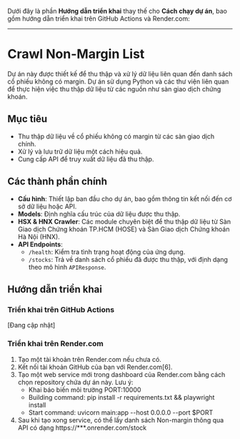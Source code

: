 Dưới đây là phần **Hướng dẫn triển khai** thay thế cho **Cách chạy dự án**, bao gồm hướng dẫn triển khai trên GitHub Actions và Render.com:

---

# Crawl Non-Margin List

Dự án này được thiết kế để thu thập và xử lý dữ liệu liên quan đến danh sách cổ phiếu không có margin. Dự án sử dụng Python và các thư viện liên quan để thực hiện việc thu thập dữ liệu từ các nguồn như sàn giao dịch chứng khoán.

## Mục tiêu
- Thu thập dữ liệu về cổ phiếu không có margin từ các sàn giao dịch chính.
- Xử lý và lưu trữ dữ liệu một cách hiệu quả.
- Cung cấp API để truy xuất dữ liệu đã thu thập.

## Các thành phần chính
- **Cấu hình**: Thiết lập ban đầu cho dự án, bao gồm thông tin kết nối đến cơ sở dữ liệu hoặc API.
- **Models**: Định nghĩa cấu trúc của dữ liệu được thu thập.
- **HSX & HNX Crawler**: Các module chuyên biệt để thu thập dữ liệu từ Sàn Giao dịch Chứng khoán TP.HCM (HOSE) và Sàn Giao dịch Chứng khoán Hà Nội (HNX).
- **API Endpoints**:
  - `/health`: Kiểm tra tình trạng hoạt động của ứng dụng.
  - `/stocks`: Trả về danh sách cổ phiếu đã được thu thập, với định dạng theo mô hình `APIResponse`.

## Hướng dẫn triển khai

### Triển khai trên GitHub Actions
[Đang cập nhật]

### Triển khai trên Render.com

1. Tạo một tài khoản trên Render.com nếu chưa có.
2. Kết nối tài khoản GitHub của bạn với Render.com[6].
3. Tạo một web service mới trong dashboard của Render.com bằng cách chọn repository chứa dự án này. Lưu ý:
   - Khai báo biến môi trường PORT:10000
   - Building command: pip install -r requirements.txt && playwright install
   - Start command: uvicorn main:app --host 0.0.0.0 --port $PORT
4. Sau khi tạo xong service, có thể lấy danh sách Non-margin thông qua API có dạng https://***.onrender.com/stock
